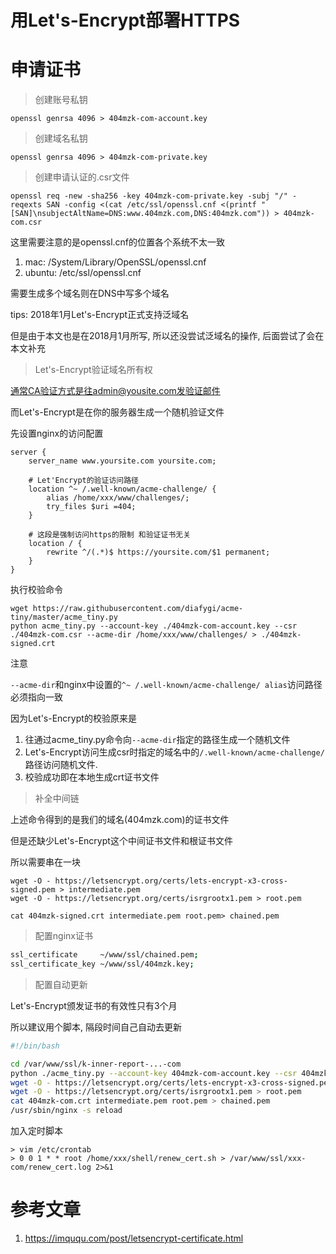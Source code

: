 # 用Let's-Encrypt部署HTTPS

# 申请证书

> 创建账号私钥

`openssl genrsa 4096 > 404mzk-com-account.key`

> 创建域名私钥

`openssl genrsa 4096 > 404mzk-com-private.key`

> 创建申请认证的.csr文件

`openssl req -new -sha256 -key 404mzk-com-private.key -subj "/" -reqexts SAN -config <(cat /etc/ssl/openssl.cnf <(printf "[SAN]\nsubjectAltName=DNS:www.404mzk.com,DNS:404mzk.com")) > 404mzk-com.csr`

这里需要注意的是openssl.cnf的位置各个系统不太一致

1. mac: /System/Library/OpenSSL/openssl.cnf
2. ubuntu: /etc/ssl/openssl.cnf

需要生成多个域名则在DNS中写多个域名

tips: 2018年1月Let's-Encrypt正式支持泛域名

但是由于本文也是在2018月1月所写, 所以还没尝试泛域名的操作, 后面尝试了会在本文补充

> Let's-Encrypt验证域名所有权

通常CA验证方式是往admin@yousite.com发验证邮件

而Let's-Encrypt是在你的服务器生成一个随机验证文件

先设置nginx的访问配置

```
server {
    server_name www.yoursite.com yoursite.com;

    # Let'Encrypt的验证访问路径
    location ^~ /.well-known/acme-challenge/ {
        alias /home/xxx/www/challenges/;
        try_files $uri =404;
    }
    
    # 这段是强制访问https的限制 和验证证书无关
    location / {
        rewrite ^/(.*)$ https://yoursite.com/$1 permanent;
    }
}
```

执行校验命令

```
wget https://raw.githubusercontent.com/diafygi/acme-tiny/master/acme_tiny.py
python acme_tiny.py --account-key ./404mzk-com-account.key --csr ./404mzk-com.csr --acme-dir /home/xxx/www/challenges/ > ./404mzk-signed.crt
```

注意

`--acme-dir`和nginx中设置的`^~ /.well-known/acme-challenge/ alias`访问路径必须指向一致

因为Let's-Encrypt的校验原来是

1. 往通过acme_tiny.py命令向`--acme-dir`指定的路径生成一个随机文件
2. Let's-Encrypt访问生成csr时指定的域名中的`/.well-known/acme-challenge/`路径访问随机文件.
3. 校验成功即在本地生成crt证书文件

> 补全中间链

上述命令得到的是我们的域名(404mzk.com)的证书文件

但是还缺少Let's-Encrypt这个中间证书文件和根证书文件

所以需要串在一块

```
wget -O - https://letsencrypt.org/certs/lets-encrypt-x3-cross-signed.pem > intermediate.pem
wget -O - https://letsencrypt.org/certs/isrgrootx1.pem > root.pem

cat 404mzk-signed.crt intermediate.pem root.pem> chained.pem

```

> 配置nginx证书

```bash
ssl_certificate     ~/www/ssl/chained.pem;
ssl_certificate_key ~/www/ssl/404mzk.key;
```

> 配置自动更新

Let's-Encrypt颁发证书的有效性只有3个月

所以建议用个脚本, 隔段时间自己自动去更新

```bash
#!/bin/bash

cd /var/www/ssl/k-inner-report-...-com
python ./acme_tiny.py --account-key 404mzk-com-account.key --csr 404mzk-com.csr --acme-dir ./challenges/ > 404mzk-com.crt || exit
wget -O - https://letsencrypt.org/certs/lets-encrypt-x3-cross-signed.pem > intermediate.pem
wget -O - https://letsencrypt.org/certs/isrgrootx1.pem > root.pem
cat 404mzk-com.crt intermediate.pem root.pem > chained.pem
/usr/sbin/nginx -s reload
```

加入定时脚本

```
> vim /etc/crontab
> 0 0 1 * * root /home/xxx/shell/renew_cert.sh > /var/www/ssl/xxx-com/renew_cert.log 2>&1

```


# 参考文章

1. https://imququ.com/post/letsencrypt-certificate.html
